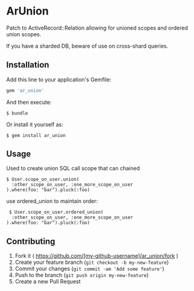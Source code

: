 # ArUnion

Patch to ActiveRecord::Relation allowing for unioned scopes and ordered union scopes.

If you have a sharded DB, beware of use on cross-shard queries.

## Installation

Add this line to your application's Gemfile:

```ruby
gem 'ar_union'
```

And then execute:

    $ bundle

Or install it yourself as:

    $ gem install ar_union

## Usage

Used to create union SQL call scope that can chained

    $ User.scope_on_user.union(
      :other_scope_on_user, :one_more_scope_on_user
    ).where(foo: "bar").pluck(:foo)

use ordered_union to maintain order:

     $ User.scope_on_user.ordered_union(
      :other_scope_on_user, :one_more_scope_on_user
    ).where(foo: "bar").pluck(:foo)


## Contributing

1. Fork it ( https://github.com/[my-github-username]/ar_union/fork )
2. Create your feature branch (`git checkout -b my-new-feature`)
3. Commit your changes (`git commit -am 'Add some feature'`)
4. Push to the branch (`git push origin my-new-feature`)
5. Create a new Pull Request
